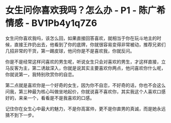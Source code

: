 # 女生问你喜欢我吗？怎么办 - P1 - 陈广希情感 - BV1Pb4y1q7Z6

女生问你喜欢我吗，该怎么回，如果直接回答喜欢，就相当于你在玩斗地主的时候，直接王炸扔出去，他看到了你的底牌，你就很容易变得非常被动，推荐兄弟们几招非常的干货，第一踢皮球，他问你是不是喜欢我，你就反问。

你是不是经常这样问喜欢的男生呢，听说女生只会对喜欢的男生，才这样直接，立马反客为主，第二诱敌深入，你就是说其实主要喜欢你两点，他问喜欢你什么呢，你就说第一，我特别欣赏你的自恋。

第二点就是喜欢你是一个好奇的女生，因为你不自恋，不好奇的话，你也不会这么问我，第三种最为核心叫做坐地起价，你就说喜不喜欢你，其实我这个人喜欢口感好的，来亲一个，看看是不是我喜欢的口感。

记住你在女生心中最大的魅力，不是你高富帅，更不是你直男的真诚，而是她永远猜不到下一步。